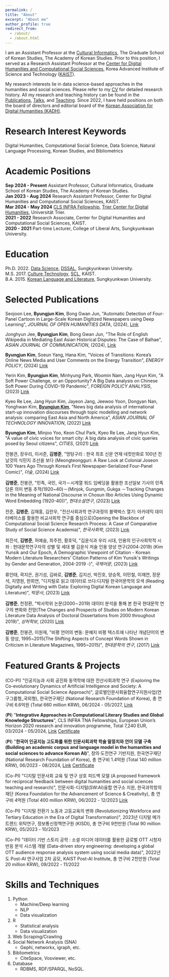 ```yaml
---
permalink: /
title: "About"
excerpt: "About me"
author_profile: true
redirect_from: 
  - /about/
  - /about.html
---
```


I am an Assistant Professor at the <a href="https://grad.aks.ac.kr/com/cmm/EgovContentView.do?menuNo=3010126000&lang=eng" target="_blank">Cultural Informatics</a>, The Graduate School of Korean Studies, The Academy of Korean Studies. Prior to this position, I served as a Research Assistant Professor at the <a href="https://dhcss.kaist.ac.kr/" target="_blank">Center for Digital Humanities and Computational Social Sciences</a>, Korea Advanced Institute of Science and Technology (<a href="https://www.kaist.ac.kr/en/" target="_blank">KAIST</a>).

My research interests lie in data science-based approaches in the humanities and social sciences. Please refer to my <a href="http://byungjunkim.github.io/files/ByungjunKim_CV.pdf" target="_blank">CV</a> for detailed research history. All my research and teaching history can be found in the <a href="http://byungjunkim.github.io/publications/" target="_blank">Publications</a>, <a href="http://byungjunkim.github.io/talks/" target="_blank">Talks</a>, and <a href="http://byungjunkim.github.io/teaching/" target="_blank">Teaching</a>. Since 2022, I have held positions on both the board of directors and editorial board of the <a href="https://www.kadh.org/" target="_blank">Korean Association for Digital Humanities (KADH)</a>.

Research Interest Keywords
======
Digital Humanities, Computational Social Science, Data Science, Natural Language Processing, Korean Studies, and Bibliometrics

Academic Positions
======
**Sep 2024 - Present**  Assistant Professor, Cultural Informatics, Graduate School of Korean Studies, The Academy of Korean Studies.  
**Jan 2023 - Aug 2024**  Research Assistant Professor, Center for Digital Humanities and Computational Social Sciences, KAIST.  
**Mar 2024 - May 2024**  <a href="https://clsinfra.io/opportunities/tnafellowships/" target="_blank">CLS INFRA Fellowship</a>, <a href="https://tcdh.uni-trier.de/en" target="_blank">Trier Center for Digital Humanities</a>, Universität Trier.  
**2021 - 2022** Research Associate, Center for Digital Humanities and Computational Social Sciences, KAIST.  
**2020 - 2021** Part-time Lecturer, College of Liberal Arts, Sungkyunkwan University.

Education
======
<i class="fas fa-fw fa-graduation-cap"></i> Ph.D. 2022. <a href="http://is.skku.edu/" target="_blank">Data Science</a>, <a href="https://sites.google.com/g.skku.edu/dssal" target="_blank">DSSAL</a>, Sungkyunkwan University.  
<i class="fas fa-fw fa-graduation-cap"></i> M.S. 2017. <a href="https://ct.kaist.ac.kr/" target="_blank">Culture Technology</a>, <a href="https://sociology.kaist.ac.kr/" target="_blank">SCL</a>, KAIST.  
<i class="fas fa-fw fa-graduation-cap"></i> B.A. 2015. <a href="https://skb.skku.edu/korean" target="_blank">Korean Language and Literature</a>, Sungkyunkwan University.

Selected Publications
======
Seojoon Lee, **Byungjun Kim**, Bong Gwan Jun, "Automatic Detection of Four-Panel Cartoon in Large-Scale
Korean Digitized Newspapers using Deep Learning", *JOURNAL OF OPEN HUMANITIES DATA*, (2024), <a href="https://doi.org/10.5334/johd.205" target="_blank">Link</a>

Jonghyun Jee, **Byungjun Kim**, Bong Gwan Jun, "The Role of English Wikipedia in Mediating East Asian Historical Disputes: The Case of Balhae", *ASIAN JOURNAL OF COMMUNICATION*, (2024),  <a href="https://doi.org/10.1080/01292986.2024.2342822" target="_blank">Link</a>

**Byungjun Kim**, Soeun Yang, Hana Kim, "Voices of Transitions: Korea’s Online News Media and User Comments on the Energy Transition", *ENERGY POLICY*, (2024) <a href="https://doi.org/10.1016/j.enpol.2024.114020" target="_blank">Link</a>

Yerin Kim, **Byungjun Kim**, Minhyung Park, Woomin Nam, Jang Hyun Kim, "A Soft Power Challenge, or an Opportunity? A Big Data analysis on Chinese Soft Power During COVID-19 Pandemic", *FOREIGN POLICY ANALYSIS*, (2023) <a href=" https://doi.org/10.1093/fpa/orad011" target="_blank">Link</a>

Kyeo Re Lee, Jang Hyun Kim, Jayeon Jang, Jeewoo Yoon, Dongyan Nan, Yonghwan Kim, **<U>Byungjun Kim</U>**, "News big data analysis of international start-up innovation discourses through topic modelling and network analysis: comparing East Asia and North America", *ASIAN JOURNAL OF TECHNOLOGY INNOVATION*, (2022) <a href="https://doi.org/10.1080/19761597.2022.2134154" target="_blank">Link</a>

**Byungjun Kim**, Minjoo Yoo, Keon Chul Park, Kyeo Re Lee, Jang Hyun Kim, "A value of civic voices for smart city: A big data analysis of civic queries posed by Seoul citizens", *CITIES*, (2021) <a href="https://doi.org/10.1016/j.cities.2020.102941" target="_blank">Link</a>

전봉관, 장우리, 이서준, **김병준**, "멍텅구리 : 한국 최초 신문 연재 네컷만화로 100년 전 날것의 식민지 조선을 보다 (Meongteongguri: A Raw Look at Colonial Joseon 100 Years Ago Through Korea’s First Newspaper-Serialized Four-Panel Comic)", *더숲*, (2024) <a href="https://www.riss.kr/link?id=M17138304" target="_blank">Link</a>

**김병준**, 전봉관, "민족, 국민, 국가－시계열 워드 임베딩을 활용한 조선일보 기사의 민족 담론 의미 변동 추적(1920~40)－(Minjok, Gungmin, Gukga －Tracking Changes in the Meaning of National Discourse in Chosun Ilbo Articles Using Dynamic Word Embedding (1920-40))", *현대소설연구*, (2023) <a href="https://www.dbpia.co.kr/journal/articleDetail?nodeId=NODE11447796" target="_blank">Link</a>

전준, **김병준**, 김재홍, 김란우, "전산사회과학 연구과정의 블랙박스 열기: 아카데믹 데이터베이스를 활용한 비교사회학 연구를 중심으로(Opening the Blackbox of Computational Social Science Research Process: A Case of Comparative Study of Social Science Academia)", *한국사회학*, (2023) <a href="https://www.kci.go.kr/kciportal/ci/sereArticleSearch/ciSereArtiView.kci?sereArticleSearchBean.artiId=ART002967055" target="_blank">Link</a>

최진석, **김병준**, 허예슬, 최주찬, 황호덕, "김윤식과 우리 시대, 인용의 인구사회학적 시좌 : 현대문학연구자의 성별 및 세대 별 김윤식 저술 인용 양상 연구(2004-2019) (Kim Yunsik and Our Epoch, A Demographic Viewpoint of Citation - Korean Modern Literature Researchers' Citation Patterns of Kim Yunsik's Writings by Gender and Generation, 2004-2019 -)", *국제어문*, (2023) <a href="https://doi.org/10.31147/IALL.96.12" target="_blank">Link</a>

류인태, 곽지은, 권기성, 김바로, **김병준**, 김지선, 박진호, 양승목, 이민철, 이재연, 장문석, 지영원, 한희연, "디지털로 읽고 데이터로 쓰다:디지털 한국어문학의 모색 (Reading Digitally and Writing with Data: Exploring Digital Korean Language and Literature)", *박문사*, (2023) <a href="http://www.riss.kr/link?id=M16738481" target="_blank">Link</a>

**김병준**, 천정환, "박사학위 논문(2000∼2019) 데이터 분석을 통해 본 한국 현대문학 연구의 변화와 전망(The Changes and Prospects of Studies on Modern Korean Literature Data Analysis of Doctoral Dissertations from 2000 throughout 2019)", *상허학보*, (2020) <a href="https://www.kci.go.kr/kciportal/ci/sereArticleSearch/ciSereArtiView.kci?sereArticleSearchBean.artiId=ART002647202" target="_blank">Link</a>

**김병준**, 전봉관, 이원재, "비평 언어의 변동: 문예지 비평 텍스트에 나타난 개념단어의 변동 양상, 1995~2015(The Shifting Aspects of Concept Words Shown in Criticism in Literature Magazines, 1995~2015)", *현대문학의 연구*, (2017) <a href="https://www.kci.go.kr/kciportal/ci/sereArticleSearch/ciSereArtiView.kci?sereArticleSearchBean.artiId=ART002201115" target="_blank">Link</a>

Featured Grants & Projects
======
(CO-PI) "인공지능과 사회 공진화 동역학에 대한 전산사회과학 연구 (Exploring the Co-evolutionary Dynamics of Artificial Intelligence and Society: A Computational Social Science Approach)", 글로벌인문사회융합연구지원사업(연구그룹형_국외형), 한국연구재단 (National Research Foundation of Korea), 총 연구비 6.6억원 (Total 660 million KRW), 06/2024 - 05/2027, <a href="https://www.nrf.re.kr/biz/info/info/view?menu_no=378&biz_no=590" target="_blank">Link</a>

(**PI**) "**Integrative Approaches in Computational Literary Studies and Global Knowledge Structures**", CLS INFRA TNA Fellowships, European Union’s Horizon 2020 research and innovation programme, Total 7,240 EUR, 03/2024 - 05/2024, <a href="https://clsinfra.io/opportunities/tnafellowships/" target="_blank">Link</a> <a href="http://byungjunkim.github.io/files/ByungjunKim_CLS_Fellowship.png" target="_blank">Certificate</a>

(**PI**) "**한국어 인공지능 고도화를 위한 인문사회과학 학술 말뭉치와 언어 모델 구축 (Building an academic corpus and language model in the humanities and social sciences to advance Korean AI)**", 창의·도전연구 기반지원, 한국연구재단 (National Research Foundation of Korea), 총 연구비 1.4억원 (Total 140 million KRW), 06/2023 - 08/2024, <a href="https://www.nrf.re.kr/biz/info/info/view?menu_no=378&biz_no=415" target="_blank">Link</a> <a href="http://byungjunkim.github.io/files/NRF_Certificate.pdf" target="_blank">Certificate</a>

(Co-PI) "디지탈 인문사회 교육 및 연구 상호 피드백 모델 (A proposed framework for reciprocal feedback between digital humanities and social sciences teaching and research)", 인문사회-디지털(SW:AI)융합 연구소 지원, 한국과학창의재단 (Korea Foundation for the Advancement of Science & Creativity), 총 연구비 4억원 (Total 400 million KRW), 06/2022 - 12/2023 <a href="https://www.kofac.re.kr/brd/board/386/L/menu/270?brdType=R&thisPage=1&bbIdx=37304" target="_blank">Link</a>

(Co-PI) "디지털 전환기 노동과 고등교육의 변화 (Revolutionizing Workforce and Tertiary Education in the Era of Digital Transformation)", 2023년 디지털 메가트렌드 위탁연구, 정보통신정책연구원 (KISDI), 총 연구비 9천만원 (Total 90 million KRW), 05/2023 - 10/2023

(Co-PI) "데이터 기반 스토리 공학 : 소셜 미디어 데이터를 활용한 글로벌 OTT 시청자 반응 분석 시스템 개발 (Data-driven story engineering: developing a global OTT audience response analysis system using social media data)", 2022년도 Post-AI 연구사업 2차 공모, KAIST Post-AI Institute, 총 연구비 2천만원 (Total 20 million KRW), 09/2022 - 11/2022

Skills and Techniques
======
1. Python
   * Machine/Deep learning
   * NLP
   * Data visualization
2. R
   * Statistical analysis
   * Data visualization
3. Web Scraping/Crawling
4. Social Network Analysis (SNA)
   * Gephi, networkx, igraph, etc.
5. Bibliometrics
   * CiteSpace, Vosviewer, etc.
6. Database
   * RDBMS, RDF/SPARQL, NoSQL.